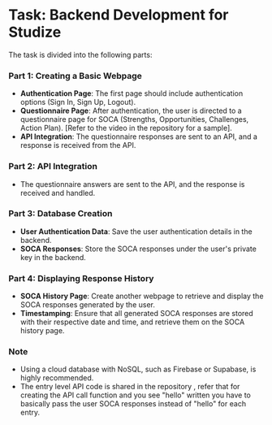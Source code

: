 # Task: Backend Development for Studize

The task is divided into the following parts:

### Part 1: Creating a Basic Webpage
- **Authentication Page**: The first page should include authentication options (Sign In, Sign Up, Logout).
- **Questionnaire Page**: After authentication, the user is directed to a questionnaire page for SOCA (Strengths, Opportunities, Challenges, Action Plan). [Refer to the video in the repository for a sample].
- **API Integration**: The questionnaire responses are sent to an API, and a response is received from the API.

### Part 2: API Integration
- The questionnaire answers are sent to the API, and the response is received and handled.

### Part 3: Database Creation
- **User Authentication Data**: Save the user authentication details in the backend.
- **SOCA Responses**: Store the SOCA responses under the user's private key in the backend.

### Part 4: Displaying Response History
- **SOCA History Page**: Create another webpage to retrieve and display the SOCA responses generated by the user.
- **Timestamping**: Ensure that all generated SOCA responses are stored with their respective date and time, and retrieve them on the SOCA history page.

### Note
- Using a cloud database with NoSQL, such as Firebase or Supabase, is highly recommended.
- The entry level API code is shared in the repository , refer that for creating the API call function and you see "hello" written you have to basically pass the user SOCA responses instead of "hello" for each entry.

